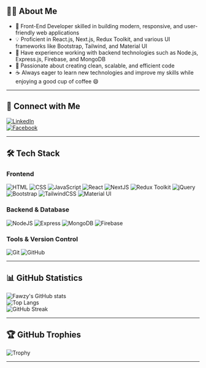 ## 👨‍💻 About Me
- 🌱 Front-End Developer skilled in building modern, responsive, and user-friendly web applications  
- 💡 Proficient in React.js, Next.js, Redux Toolkit, and various UI frameworks like Bootstrap, Tailwind, and Material UI  
- 🚀 Have experience working with backend technologies such as Node.js, Express.js, Firebase, and MongoDB  
- 🎯 Passionate about creating clean, scalable, and efficient code  
- ☕ Always eager to learn new technologies and improve my skills while enjoying a good cup of coffee 😄  

---

## 🔗 Connect with Me
[![LinkedIn](https://img.shields.io/badge/LinkedIn-0077B5?style=for-the-badge&logo=linkedin&logoColor=white)](https://www.linkedin.com/in/fawzy-basuony-0592b32a6/)  
[![Facebook](https://img.shields.io/badge/Facebook-1877F2?style=for-the-badge&logo=facebook&logoColor=white)](https://www.facebook.com/)  

---

## 🛠 Tech Stack  

### Frontend  
![HTML](https://img.shields.io/badge/HTML5-E34F26?style=for-the-badge&logo=html5&logoColor=white)
![CSS](https://img.shields.io/badge/CSS3-1572B6?style=for-the-badge&logo=css3&logoColor=white)
![JavaScript](https://img.shields.io/badge/JavaScript-F7DF1E?style=for-the-badge&logo=javascript&logoColor=black)
![React](https://img.shields.io/badge/React-20232A?style=for-the-badge&logo=react&logoColor=61DAFB)
![NextJS](https://img.shields.io/badge/Next.js-000000?style=for-the-badge&logo=nextdotjs&logoColor=white)
![Redux Toolkit](https://img.shields.io/badge/Redux_Toolkit-764ABC?style=for-the-badge&logo=redux&logoColor=white)
![jQuery](https://img.shields.io/badge/jQuery-0769AD?style=for-the-badge&logo=jquery&logoColor=white)
![Bootstrap](https://img.shields.io/badge/Bootstrap-563D7C?style=for-the-badge&logo=bootstrap&logoColor=white)
![TailwindCSS](https://img.shields.io/badge/Tailwind_CSS-38B2AC?style=for-the-badge&logo=tailwind-css&logoColor=white)
![Material UI](https://img.shields.io/badge/Material_UI-0081CB?style=for-the-badge&logo=mui&logoColor=white)

### Backend & Database  
![NodeJS](https://img.shields.io/badge/Node.js-43853D?style=for-the-badge&logo=node-dot-js&logoColor=white)
![Express](https://img.shields.io/badge/Express.js-404D59?style=for-the-badge)
![MongoDB](https://img.shields.io/badge/MongoDB-4EA94B?style=for-the-badge&logo=mongodb&logoColor=white)
![Firebase](https://img.shields.io/badge/Firebase-FFCA28?style=for-the-badge&logo=firebase&logoColor=black)

### Tools & Version Control  
![Git](https://img.shields.io/badge/GIT-E44C30?style=for-the-badge&logo=git&logoColor=white)
![GitHub](https://img.shields.io/badge/GitHub-100000?style=for-the-badge&logo=github&logoColor=white)

---

## 📊 GitHub Statistics  

![Fawzy's GitHub stats](https://github-readme-stats.vercel.app/api?Fawzybasuony&show_icons=true&theme=radical)  
![Top Langs](https://github-readme-stats.vercel.app/api/top-langs/?Fawzybasuony&layout=compact&theme=radical)  
![GitHub Streak](https://github-readme-streak-stats.herokuapp.com/?Fawzybasuony&theme=radical&hide_border=false)  

---

## 🏆 GitHub Trophies  

![Trophy](https://github-profile-trophy.vercel.app/?Fawzybasuony&theme=radical&no-frame=false&no-bg=true&margin-w=4)  

 
 
---
